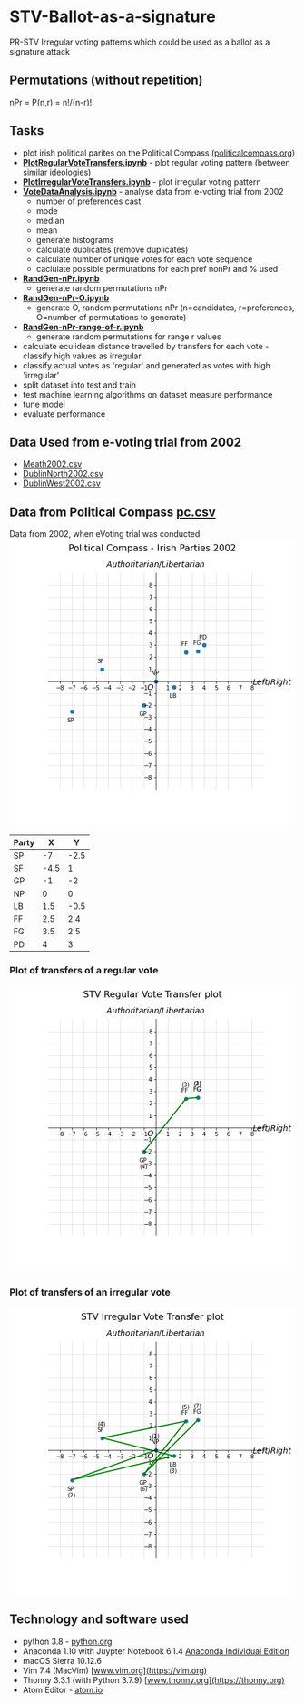# STV-Ballot-as-a-signature
PR-STV Irregular voting patterns which could be used as a ballot as a signature attack
## Permutations (without repetition)
nPr = P(n,r) = n!/(n-r)!
## Tasks
- plot irish political parites on the Political Compass ([politicalcompass.org](https://politicalcompass.org/ireland2020))
- **[PlotRegularVoteTransfers.ipynb](/python/PlotRegularVoteTransfers.ipynb)** - plot regular voting pattern (between similar ideologies)
- **[PlotIrregularVoteTransfers.ipynb](/python/PlotIrregularVoteTransfers.ipynb)** - plot irregular voting pattern
- **[VoteDataAnalysis.ipynb](/python/VoteDataAnalysis.ipynb)** - analyse data from e-voting trial from 2002
  - number of preferences cast
  - mode
  - median
  - mean
  - generate histograms
  - calculate duplicates (remove duplicates)
  - calculate number of unique votes for each vote sequence
  - caclulate possible permutations for each pref nonPr and % used
- **[RandGen-nPr.ipynb](/python/RandGen-nPr.ipynb)** 
  - generate random permutations nPr
- **[RandGen-nPr-O.ipynb](/python/RandGen-nPr-O.ipynb)** 
  - generate O, random permutations nPr (n=candidates, r=preferences, O=number of permutations to generate)
- **[RandGen-nPr-range-of-r.ipynb](/python/RandGen-nPr-range-of-r.ipynb)** 
  - generate random permutations for range r values
- calculate eculidean distance travelled by transfers for each vote - classify high values as irregular
- classify actual votes as 'regular' and generated as votes with high  'irregular'
- split dataset into test and train
- test machine learning algorithms on dataset measure performance
- tune model
- evaluate performance

## Data Used from e-voting trial from 2002
- [Meath2002.csv](/data/Meath2002.csv)
- [DublinNorth2002.csv](/data/DublinNorth2002.csv)
- [DublinWest2002.csv](/data/DublinWest2002.csv)

## Data from Political Compass [pc.csv](/data/pc.csv)
Data from 2002, when eVoting trial was conducted
![Irish parties on the political compass](/images/PCplot.png)

| Party | X    | Y     |
|-------|------|-------|
| SP    | -7   | -2.5  |
| SF    | -4.5 | 1     |
| GP    | -1   | -2    |
| NP    | 0    | 0     |
| LB    | 1.5  | -0.5  |
| FF    | 2.5  | 2.4   |
| FG    | 3.5  | 2.5   |
| PD    | 4    | 3     |

### Plot of transfers of a regular vote
![Plot of transfers of a regular vote](/images/RegularVoteTransferplot.png)

### Plot of transfers of an irregular vote
![Plot of transfers of a irregular vote](/images/IrregularVoteTransfersplot.png)

## Technology and software used
- python 3.8 - [python.org](https://python.org)
- Anaconda 1.10 with Juypter Notebook 6.1.4 [Anaconda Individual Edition](https://www.anaconda.com/products/individual)
- macOS Sierra 10.12.6
- Vim 7.4 (MacVim) [www.vim.org](https://vim.org)
- Thonny 3.3.1 (with Python 3.7.9) [www.thonny.org](https://thonny.org)
- Atom Editor - [atom.io](https://atom.io/)
